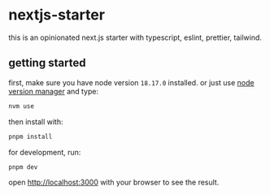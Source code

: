 # nextjs-starter

this is an opinionated next.js starter with typescript, eslint, prettier, tailwind.

## getting started

first, make sure you have node version `18.17.0` installed. or just use [node version manager](https://github.com/nvm-sh/nvm) and type:

```bash
nvm use
```

then install with:

```bash
pnpm install
```

for development, run:

```bash
pnpm dev
```

open [http://localhost:3000](http://localhost:3000) with your browser to see the result.
